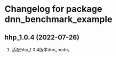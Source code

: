 # Changelog for package dnn_benchmark_example

hhp_1.0.4 (2022-07-26)
------------------
1. 适配hhp_1.0.4版本dnn_node。
